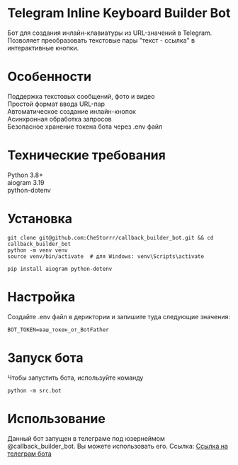 # Telegram Inline Keyboard Builder Bot

Бот для создания инлайн-клавиатуры из URL-значений в Telegram. Позволяет преобразовать текстовые пары "текст - ссылка" в интерактивные кнопки.
# Особенности

  Поддержка текстовых сообщений, фото и видео\
  Простой формат ввода URL-пар\
  Автоматическое создание инлайн-кнопок\
  Асинхронная обработка запросов\
  Безопасное хранение токена бота через .env файл

# Технические требования

  Python 3.8+\
  aiogram 3.19\
  python-dotenv

# Установка

    git clone git@github.com:CheStorrr/callback_builder_bot.git && cd callback_builder_bot
    python -m venv venv
    source venv/bin/activate  # для Windows: venv\Scripts\activate

    pip install aiogram python-dotenv

# Настройка
  Создайте .env файл в дериктории и запишите туда следующие значения:
    
    BOT_TOKEN=ваш_токен_от_BotFather

# Запуск бота 

  Чтобы запустить бота, используйте команду

    python -m src.bot

# Использование
 Данный бот запущен в телеграме под юзернеймом @callback_builder_bot. Вы можете использовать его. Ccылка: [Ссылка на телеграм бота](https://t.me/callback_builder_bot) 
